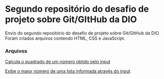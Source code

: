 # Segundo repositório do desafio de projeto sobre Git/GItHub da DIO
Envio do segundo repositório do desafio de projeto sobre Git/GItHub da DIO
Foram criados arquivos contendo HTML, CSS e JavaScript.

### Arquivos

[Calcula o quadrado de um número obtido pelo input](https://github.com/soyvieira/dio-desafio-github-segundo-repositorio/blob/main/calculandoQuadradoDeUmNumero.html)

[Exibe o maior número de uma lista informada através do input](https://github.com/soyvieira/dio-desafio-github-segundo-repositorio/blob/main/exibindoMaiorNumero.html)

